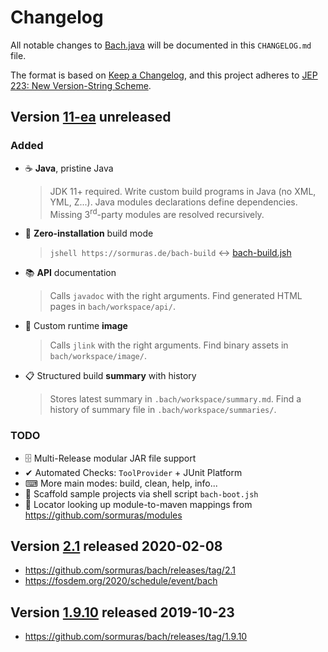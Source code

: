 # Changelog
All notable changes to [Bach.java](https://github.com/sormuras/bach) will be documented in this `CHANGELOG.md` file.

The format is based on [Keep a Changelog](https://keepachangelog.com),
and this project adheres to [JEP 223: New Version-String Scheme](https://openjdk.java.net/jeps/223).

## Version [11-ea] unreleased

### Added
- ☕ **Java**, pristine Java

    > JDK 11+ required.
    Write custom build programs in Java (no XML, YML, Z...).
    Java modules declarations define dependencies.
    Missing 3<sup>rd</sup>-party modules are resolved recursively.

- 🚀 **Zero-installation** build mode

    > `jshell https://sormuras.de/bach-build` ↔ [bach-build.jsh](src/bach/bach-build.jsh)

- 📚 **API** documentation

    > Calls `javadoc` with the right arguments.
    Find generated HTML pages in `bach/workspace/api/`.

- 💾 Custom runtime **image**

    > Calls `jlink` with the right arguments.
    Find binary assets in `bach/workspace/image/`.

- 📋 Structured build **summary** with history
    > Stores latest summary in `.bach/workspace/summary.md`.
    Find a history of summary file in `.bach/workspace/summaries/`.

### TODO

- 🗄 Multi-Release modular JAR file support
- ✔ Automated Checks: `ToolProvider` + JUnit Platform
- ⌨ More main modes: build, clean, help, info...
- 🚧 Scaffold sample projects via shell script `bach-boot.jsh`
- 🧩 Locator looking up module-to-maven mappings from https://github.com/sormuras/modules

## Version [2.1] released 2020-02-08

- https://github.com/sormuras/bach/releases/tag/2.1
- https://fosdem.org/2020/schedule/event/bach

## Version [1.9.10] released 2019-10-23

- https://github.com/sormuras/bach/releases/tag/1.9.10

[11-ea]: https://github.com/sormuras/bach/commits/master
[2.1]: https://github.com/sormuras/bach/compare/2.0...2.1
[1.9.10]: https://github.com/sormuras/bach/compare/1.9.1...1.9.10